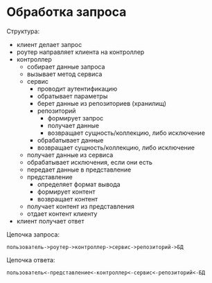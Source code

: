 Обработка запроса
========

Структура:

* клиент делает запрос
* роутер направляет клиента на контроллер
* контроллер
    * собирает данные запроса
    * вызывает метод сервиса
    * сервис
        * проводит аутентификацию
        * обратывает параметры
        * берет данные из репозиториев (хранилищ)
        * репозиторий
            * формирует запрос
            * получает данные
            * возвращает сущность/коллекцию, либо исключение
        * обрабатывает данные
        * возвращает сущность/коллекцию, либо исключение
    * получает данные из сервиса
    * обрабатывает исключения, если они есть
    * передает данные в представление
    * представление
        * определяет формат вывода
        * формирует контент
        * возвращает контент
    * получает контент из представления
    * отдает контент клиенту
* клиент получает ответ

Цепочка запроса:

    пользователь->роутер->контроллер->сервис->репозиторий->БД
    
Цепочка ответа:

    пользователь<-представление<-контроллер<-сервис<-репозиторий<-БД
